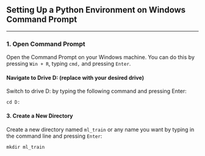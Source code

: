 ## Setting Up a Python Environment on Windows Command Prompt
---

### 1. Open Command Prompt

Open the Command Prompt on your Windows machine. You can do this by pressing `Win + R`, typing `cmd,` and pressing `Enter`.

#### Navigate to Drive D: (replace with your desired drive)
Switch to drive D: by typing the following command and pressing Enter:

`cd D:`

#### 3. Create a New Directory
Create a new directory named `ml_train` or any name you want by typing in the command line and pressing `Enter`:

`mkdir ml_train`

